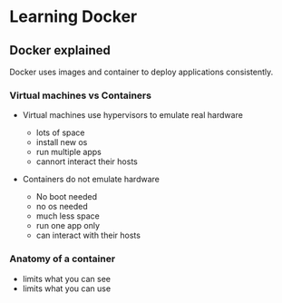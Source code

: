 # Learning Docker

## Docker explained

Docker uses images and container to deploy applications consistently.

### Virtual machines vs Containers

- Virtual machines use hypervisors to emulate real hardware
  - lots of space
  - install new os
  - run multiple apps
  - cannort interact their hosts
  
- Containers do not emulate hardware 
  - No boot needed
  - no os needed
  - much less space
  - run one app only
  - can interact with their hosts

### Anatomy of a container

- limits what you can see
- limits what you can use